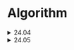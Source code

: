 # Algorithm
<details>
<summary>24.04</summary>
<details>
<summary>24.04.11</summary>
Programmers pccp_1번<br>
- time: 1h 40min<br>
- review: 이차원 배열 for 반복문 확인<br>
</details>
<details>
<summary>24.04.12</summary>
Programmers pccp_9번<br>
- time: 22min<br>
Programmers 달리기 경주<br>
- time: 1h 45min<br>
- review: 시간복잡도 확인 list, dict<br>
</details>
<details>
<summary>24.04.14</summary>
algorithm interview 유효한 팰린드롬<br>
- time: 7min
- review: 파이썬 문자열 슬라이싱 속도<br>
algorithm interview 로그 파일 재정렬<br>
- time: 23min<br>
- review: lambda 사용법
</details>
<details>
<summary>24.04.15</summary>
Programmers 추억점수 <br>
- time: 13min
</details>
<details>
<summary>24.04.18</summary>
Programmers 공원산책 <br>
- time: 2h 40min<br>
- review: row column 순서 및 조건 제대로 확인<br>
Programmers pccp_10번<br>
- time: 14 min<br>
- review: 주어진 조건의 기준이 되는 고정값을 만드는 방법
</details>
<details>
<summary>24.04.24</summary>
Programmers 가장 많이 받은 선물 <br>
- time: 3h<br>
- review: 함수공부 필요(list(zip(*g)))<br>
Programmers 바탕화면 정리<br>
- time: 20 min<br>
- review: 가장 많이 받은 선물과 비슷한 문제, 리스트 변형
</details>
<details>
<summary>24.04.29</summary>
Programmers 덧칠하기 <br>
- time: 1h 40min<br>
Programmers 대충 만든 자판 <br>
- time: 55min<br>
</details>
<details>
<summary>24.04.30</summary>
algorithm interview 가장 흔한 단어<br>
- time: 15min<br>
- review: 복수의 경우도 추가적으로 확인<br>
algorithm interview 그룹 애너그램<br>
- time: 7min<br>
</details>
</details>

<details>
<summary>24.05</summary>
<details>
<summary>24.05.03</summary>
Programmers 카드뭉치 <br>
- time: 15min<br>
- review: deque 이용 방법 확인<br>
</details>
<details>
<summary>24.05.04</summary>
Programmers 둘만의 암호 <br>
- time: 1h 13min<br>
Programmers 크기가 작은 부분 문자열 <br>
- time: 8min<br>
</details>
<details>
<summary>24.05.04</summary>
Programmers 문자열 나누기 <br>
- time: 24min<br>
</details>
<details>
<summary>24.05.06</summary>
Programmers 햄버거 만들기 <br>
- time: 19min<br>
</details>
<details>
<summary>24.05.07</summary>
algorithm interview 두 수의 합 <br>
- time: 15min<br>
- review: 동일 for문을 사용해도 시간복잡도가 낮은 경우 존재
</details>
<details>
<summary>24.05.08</summary>
Programmers 소수만들기 <br>
- time: 30min<br>
- review: 접근은 맞았으나 itertools lib 확인 필요<br>
Programmers 숫자 짝꿍 <br>
- time: 16min<br>
Programmers 신규 아이디 추천 <br>
- time: 52min<br>
- review: 정규식 풀이, ljust()/rjust()
</details>
<details>
<summary>24.05.09</summary>
Programmers 문자열 내림차순 정렬 <br>
- time: 2min<br>
Programmers 키패드 누르기<br>
- time: 45min<br>
</details>
<details>
<summary>24.05.10</summary>
Programmers 최댓값과 최솟값 <br>
- time: 3min<br>
- review: map함수<br> 
Programmers 성격유형 검사하기<br>
- time: 10hour over<br>
- review: 접근이 맞아도 잘 안풀리면 더 세분화작업 필요<br>
Programmers 옹알이 (1) <br>
- time: 9min<br>
Programmers 올바른 괄호<br>
- time: 7min<br>
</details>
<details>
<summary>24.05.11</summary>
Programmers 옹알이 (2) <br>
- time: 15min<br>
Programmers 개인정보수집 유효기간 <br>
- time: 46min<br>
- review: 접근이 맞아도 잘 안풀리면 더 세분화작업 필요<br>
Programmers 크레인 인형뽑기 게임 <br>
- time: 37min<br>
</details>
<summary>24.05.11</summary>
Programmers 신고 결과 받기 <br>
- time: 49min<br>
</details>